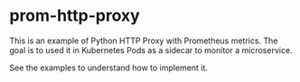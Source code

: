 # prom-http-proxy
This is an example of Python HTTP Proxy with Prometheus metrics. The goal is to used it in Kubernetes Pods as a sidecar to monitor a microservice.

See the examples to understand how to implement it.